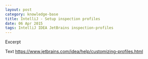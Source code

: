 ```yaml
---
layout: post
category: knowledge-base
title: IntelliJ - Setup inspection profiles
date: 06 Apr 2015
tags: IntelliJ IDEA JetBrains inspection-profiles
---
```


Excerpt


Text
https://www.jetbrains.com/idea/help/customizing-profiles.html